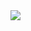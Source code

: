 <img align="center" src="https://github-readme-stats.vercel.app/api/top-langs/?username=HDaghash&theme=dark" />
